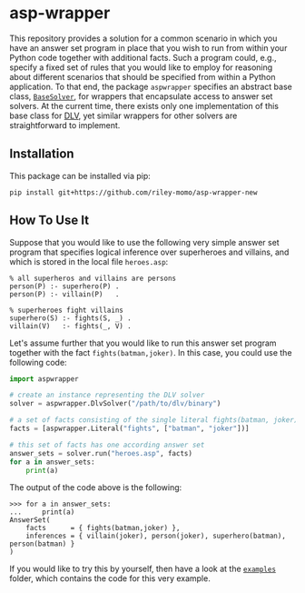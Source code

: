 asp-wrapper
===========


This repository provides a solution for a common scenario in which you have an answer set program in place that you wish
to run from within your Python code together with additional facts.
Such a program could, e.g., specify a fixed set of rules that you would like to employ for reasoning about different
scenarios that should be specified from within a Python application.
To that end, the package `aspwrapper` specifies an abstract base class,
[`BaseSolver`](src/main/python/aspwrapper/base_solver.py#L41),
for wrappers that encapsulate access to answer set solvers.
At the current time, there exists only one implementation of this base class for
[DLV](http://www.dlvsystem.com/dlv/),
yet similar wrappers for other solvers are straightforward to implement.


Installation
------------

This package can be installed via pip:
```
pip install git+https://github.com/riley-momo/asp-wrapper-new
```


How To Use It
-------------

Suppose that you would like to use the following very simple answer set program that specifies logical inference over
superheroes and villains, and which is stored in the local file `heroes.asp`:

```
% all superheros and villains are persons
person(P) :- superhero(P) .
person(P) :- villain(P)   .

% superheroes fight villains
superhero(S) :- fights(S, _) .
villain(V)   :- fights(_, V) .
```

Let's assume further that you would like to run this answer set program together with the fact `fights(batman,joker)`.
In this case, you could use the following code:  

```python
import aspwrapper

# create an instance representing the DLV solver
solver = aspwrapper.DlvSolver("/path/to/dlv/binary")

# a set of facts consisting of the single literal fights(batman, joker)
facts = [aspwrapper.Literal("fights", ["batman", "joker"])]

# this set of facts has one according answer set
answer_sets = solver.run("heroes.asp", facts)
for a in answer_sets:
    print(a)
```

The output of the code above is the following:

```
>>> for a in answer_sets:
...     print(a)
AnswerSet(
	facts      = { fights(batman,joker) },
	inferences = { villain(joker), person(joker), superhero(batman), person(batman) }
)
```

If you would like to try this by yourself, then have a look at the [`examples`](examples) folder, which contains the
code for this very example.
